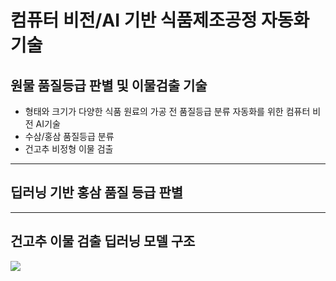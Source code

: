 # 컴퓨터 비전/AI 기반 식품제조공정 자동화 기술

## 원물 품질등급 판별 및 이물검출 기술
  - 형태와 크기가 다양한 식품 원료의 가공 전 품질등급 분류 자동화를 위한 컴퓨터 비전 AI기술
  - 수삼/홍삼 품질등급 분류
  - 건고추 비정형 이물 검출

---
## 딥러닝 기반 홍삼 품질 등급 판별


---
## 건고추 이물 검출 딥러닝 모델 구조
<img src="https://github.com/user-attachments/assets/e0f3c06c-b245-428f-89cb-20318203ead2">
